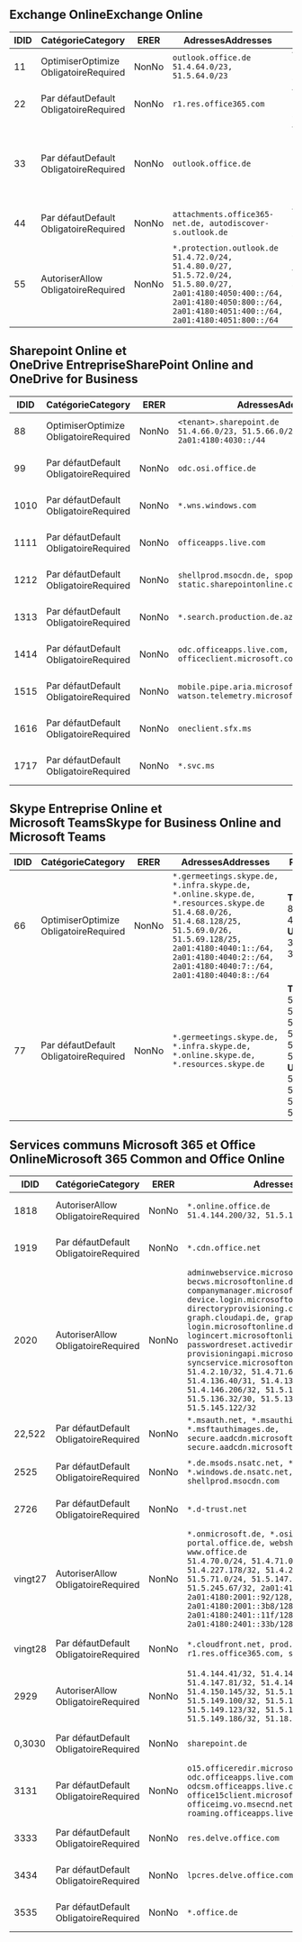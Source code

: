 <!--THIS FILE IS AUTOMATICALLY GENERATED. MANUAL CHANGES WILL BE OVERWRITTEN.-->
<!--Please contact the Office 365 Endpoints team with any questions.-->
<!--Germany endpoints version 2020070800-->
<!--File generated 2020-09-18 12:33:37.0459-->

## <a name="exchange-online"></a><span data-ttu-id="009f8-101">Exchange Online</span><span class="sxs-lookup"><span data-stu-id="009f8-101">Exchange Online</span></span>

<span data-ttu-id="009f8-102">ID</span><span class="sxs-lookup"><span data-stu-id="009f8-102">ID</span></span> | <span data-ttu-id="009f8-103">Catégorie</span><span class="sxs-lookup"><span data-stu-id="009f8-103">Category</span></span> | <span data-ttu-id="009f8-104">ER</span><span class="sxs-lookup"><span data-stu-id="009f8-104">ER</span></span> | <span data-ttu-id="009f8-105">Adresses</span><span class="sxs-lookup"><span data-stu-id="009f8-105">Addresses</span></span> | <span data-ttu-id="009f8-106">Ports</span><span class="sxs-lookup"><span data-stu-id="009f8-106">Ports</span></span>
-- | -------------------- | -- | ----------------------------------------------------------------------------------------------------------------------------------------------------------------------------------------- | -------------------------------
<span data-ttu-id="009f8-107">1</span><span class="sxs-lookup"><span data-stu-id="009f8-107">1</span></span> | <span data-ttu-id="009f8-108">Optimiser</span><span class="sxs-lookup"><span data-stu-id="009f8-108">Optimize</span></span><BR><span data-ttu-id="009f8-109">Obligatoire</span><span class="sxs-lookup"><span data-stu-id="009f8-109">Required</span></span> | <span data-ttu-id="009f8-110">Non</span><span class="sxs-lookup"><span data-stu-id="009f8-110">No</span></span> | `outlook.office.de`<BR>`51.4.64.0/23, 51.5.64.0/23` | <span data-ttu-id="009f8-111">**TCP :** 443, 80</span><span class="sxs-lookup"><span data-stu-id="009f8-111">**TCP:** 443, 80</span></span>
<span data-ttu-id="009f8-112">2</span><span class="sxs-lookup"><span data-stu-id="009f8-112">2</span></span> | <span data-ttu-id="009f8-113">Par défaut</span><span class="sxs-lookup"><span data-stu-id="009f8-113">Default</span></span><BR><span data-ttu-id="009f8-114">Obligatoire</span><span class="sxs-lookup"><span data-stu-id="009f8-114">Required</span></span> | <span data-ttu-id="009f8-115">Non</span><span class="sxs-lookup"><span data-stu-id="009f8-115">No</span></span> | `r1.res.office365.com` | <span data-ttu-id="009f8-116">**TCP :** 443, 80</span><span class="sxs-lookup"><span data-stu-id="009f8-116">**TCP:** 443, 80</span></span>
<span data-ttu-id="009f8-117">3</span><span class="sxs-lookup"><span data-stu-id="009f8-117">3</span></span> | <span data-ttu-id="009f8-118">Par défaut</span><span class="sxs-lookup"><span data-stu-id="009f8-118">Default</span></span><BR><span data-ttu-id="009f8-119">Obligatoire</span><span class="sxs-lookup"><span data-stu-id="009f8-119">Required</span></span> | <span data-ttu-id="009f8-120">Non</span><span class="sxs-lookup"><span data-stu-id="009f8-120">No</span></span> | `outlook.office.de` | <span data-ttu-id="009f8-121">**TCP :** 143, 25, 587, 993, 995</span><span class="sxs-lookup"><span data-stu-id="009f8-121">**TCP:** 143, 25, 587, 993, 995</span></span>
<span data-ttu-id="009f8-122">4</span><span class="sxs-lookup"><span data-stu-id="009f8-122">4</span></span> | <span data-ttu-id="009f8-123">Par défaut</span><span class="sxs-lookup"><span data-stu-id="009f8-123">Default</span></span><BR><span data-ttu-id="009f8-124">Obligatoire</span><span class="sxs-lookup"><span data-stu-id="009f8-124">Required</span></span> | <span data-ttu-id="009f8-125">Non</span><span class="sxs-lookup"><span data-stu-id="009f8-125">No</span></span> | `attachments.office365-net.de, autodiscover-s.outlook.de` | <span data-ttu-id="009f8-126">**TCP :** 443, 80</span><span class="sxs-lookup"><span data-stu-id="009f8-126">**TCP:** 443, 80</span></span>
<span data-ttu-id="009f8-127">5</span><span class="sxs-lookup"><span data-stu-id="009f8-127">5</span></span> | <span data-ttu-id="009f8-128">Autoriser</span><span class="sxs-lookup"><span data-stu-id="009f8-128">Allow</span></span><BR><span data-ttu-id="009f8-129">Obligatoire</span><span class="sxs-lookup"><span data-stu-id="009f8-129">Required</span></span> | <span data-ttu-id="009f8-130">Non</span><span class="sxs-lookup"><span data-stu-id="009f8-130">No</span></span> | `*.protection.outlook.de`<BR>`51.4.72.0/24, 51.4.80.0/27, 51.5.72.0/24, 51.5.80.0/27, 2a01:4180:4050:400::/64, 2a01:4180:4050:800::/64, 2a01:4180:4051:400::/64, 2a01:4180:4051:800::/64` | <span data-ttu-id="009f8-131">**TCP :** 25, 443</span><span class="sxs-lookup"><span data-stu-id="009f8-131">**TCP:** 25, 443</span></span>

## <a name="sharepoint-online-and-onedrive-for-business"></a><span data-ttu-id="009f8-132">Sharepoint Online et OneDrive Entreprise</span><span class="sxs-lookup"><span data-stu-id="009f8-132">SharePoint Online and OneDrive for Business</span></span>

<span data-ttu-id="009f8-133">ID</span><span class="sxs-lookup"><span data-stu-id="009f8-133">ID</span></span> | <span data-ttu-id="009f8-134">Catégorie</span><span class="sxs-lookup"><span data-stu-id="009f8-134">Category</span></span> | <span data-ttu-id="009f8-135">ER</span><span class="sxs-lookup"><span data-stu-id="009f8-135">ER</span></span> | <span data-ttu-id="009f8-136">Adresses</span><span class="sxs-lookup"><span data-stu-id="009f8-136">Addresses</span></span> | <span data-ttu-id="009f8-137">Ports</span><span class="sxs-lookup"><span data-stu-id="009f8-137">Ports</span></span>
-- | -------------------- | -- | ------------------------------------------------------------------------------ | ----------------
<span data-ttu-id="009f8-138">8</span><span class="sxs-lookup"><span data-stu-id="009f8-138">8</span></span> | <span data-ttu-id="009f8-139">Optimiser</span><span class="sxs-lookup"><span data-stu-id="009f8-139">Optimize</span></span><BR><span data-ttu-id="009f8-140">Obligatoire</span><span class="sxs-lookup"><span data-stu-id="009f8-140">Required</span></span> | <span data-ttu-id="009f8-141">Non</span><span class="sxs-lookup"><span data-stu-id="009f8-141">No</span></span> | `<tenant>.sharepoint.de`<BR>`51.4.66.0/23, 51.5.66.0/23, 2a01:4180:4030::/44` | <span data-ttu-id="009f8-142">**TCP :** 443, 80</span><span class="sxs-lookup"><span data-stu-id="009f8-142">**TCP:** 443, 80</span></span>
<span data-ttu-id="009f8-143">9</span><span class="sxs-lookup"><span data-stu-id="009f8-143">9</span></span> | <span data-ttu-id="009f8-144">Par défaut</span><span class="sxs-lookup"><span data-stu-id="009f8-144">Default</span></span><BR><span data-ttu-id="009f8-145">Obligatoire</span><span class="sxs-lookup"><span data-stu-id="009f8-145">Required</span></span> | <span data-ttu-id="009f8-146">Non</span><span class="sxs-lookup"><span data-stu-id="009f8-146">No</span></span> | `odc.osi.office.de` | <span data-ttu-id="009f8-147">**TCP :** 443, 80</span><span class="sxs-lookup"><span data-stu-id="009f8-147">**TCP:** 443, 80</span></span>
<span data-ttu-id="009f8-148">10</span><span class="sxs-lookup"><span data-stu-id="009f8-148">10</span></span> | <span data-ttu-id="009f8-149">Par défaut</span><span class="sxs-lookup"><span data-stu-id="009f8-149">Default</span></span><BR><span data-ttu-id="009f8-150">Obligatoire</span><span class="sxs-lookup"><span data-stu-id="009f8-150">Required</span></span> | <span data-ttu-id="009f8-151">Non</span><span class="sxs-lookup"><span data-stu-id="009f8-151">No</span></span> | `*.wns.windows.com` | <span data-ttu-id="009f8-152">**TCP :** 443, 80</span><span class="sxs-lookup"><span data-stu-id="009f8-152">**TCP:** 443, 80</span></span>
<span data-ttu-id="009f8-153">11</span><span class="sxs-lookup"><span data-stu-id="009f8-153">11</span></span> | <span data-ttu-id="009f8-154">Par défaut</span><span class="sxs-lookup"><span data-stu-id="009f8-154">Default</span></span><BR><span data-ttu-id="009f8-155">Obligatoire</span><span class="sxs-lookup"><span data-stu-id="009f8-155">Required</span></span> | <span data-ttu-id="009f8-156">Non</span><span class="sxs-lookup"><span data-stu-id="009f8-156">No</span></span> | `officeapps.live.com` | <span data-ttu-id="009f8-157">**TCP :** 443, 80</span><span class="sxs-lookup"><span data-stu-id="009f8-157">**TCP:** 443, 80</span></span>
<span data-ttu-id="009f8-158">12</span><span class="sxs-lookup"><span data-stu-id="009f8-158">12</span></span> | <span data-ttu-id="009f8-159">Par défaut</span><span class="sxs-lookup"><span data-stu-id="009f8-159">Default</span></span><BR><span data-ttu-id="009f8-160">Obligatoire</span><span class="sxs-lookup"><span data-stu-id="009f8-160">Required</span></span> | <span data-ttu-id="009f8-161">Non</span><span class="sxs-lookup"><span data-stu-id="009f8-161">No</span></span> | `shellprod.msocdn.de, spoprod-a.akamaihd.net, static.sharepointonline.com` | <span data-ttu-id="009f8-162">**TCP :** 443, 80</span><span class="sxs-lookup"><span data-stu-id="009f8-162">**TCP:** 443, 80</span></span>
<span data-ttu-id="009f8-163">13</span><span class="sxs-lookup"><span data-stu-id="009f8-163">13</span></span> | <span data-ttu-id="009f8-164">Par défaut</span><span class="sxs-lookup"><span data-stu-id="009f8-164">Default</span></span><BR><span data-ttu-id="009f8-165">Obligatoire</span><span class="sxs-lookup"><span data-stu-id="009f8-165">Required</span></span> | <span data-ttu-id="009f8-166">Non</span><span class="sxs-lookup"><span data-stu-id="009f8-166">No</span></span> | `*.search.production.de.azuretrafficmanager.de` | <span data-ttu-id="009f8-167">**TCP :** 443</span><span class="sxs-lookup"><span data-stu-id="009f8-167">**TCP:** 443</span></span>
<span data-ttu-id="009f8-168">14</span><span class="sxs-lookup"><span data-stu-id="009f8-168">14</span></span> | <span data-ttu-id="009f8-169">Par défaut</span><span class="sxs-lookup"><span data-stu-id="009f8-169">Default</span></span><BR><span data-ttu-id="009f8-170">Obligatoire</span><span class="sxs-lookup"><span data-stu-id="009f8-170">Required</span></span> | <span data-ttu-id="009f8-171">Non</span><span class="sxs-lookup"><span data-stu-id="009f8-171">No</span></span> | `odc.officeapps.live.com, officeclient.microsoft.com` | <span data-ttu-id="009f8-172">**TCP :** 443, 80</span><span class="sxs-lookup"><span data-stu-id="009f8-172">**TCP:** 443, 80</span></span>
<span data-ttu-id="009f8-173">15</span><span class="sxs-lookup"><span data-stu-id="009f8-173">15</span></span> | <span data-ttu-id="009f8-174">Par défaut</span><span class="sxs-lookup"><span data-stu-id="009f8-174">Default</span></span><BR><span data-ttu-id="009f8-175">Obligatoire</span><span class="sxs-lookup"><span data-stu-id="009f8-175">Required</span></span> | <span data-ttu-id="009f8-176">Non</span><span class="sxs-lookup"><span data-stu-id="009f8-176">No</span></span> | `mobile.pipe.aria.microsoft.com, ssw.live.com, watson.telemetry.microsoft.com` | <span data-ttu-id="009f8-177">**TCP :** 443, 80</span><span class="sxs-lookup"><span data-stu-id="009f8-177">**TCP:** 443, 80</span></span>
<span data-ttu-id="009f8-178">16</span><span class="sxs-lookup"><span data-stu-id="009f8-178">16</span></span> | <span data-ttu-id="009f8-179">Par défaut</span><span class="sxs-lookup"><span data-stu-id="009f8-179">Default</span></span><BR><span data-ttu-id="009f8-180">Obligatoire</span><span class="sxs-lookup"><span data-stu-id="009f8-180">Required</span></span> | <span data-ttu-id="009f8-181">Non</span><span class="sxs-lookup"><span data-stu-id="009f8-181">No</span></span> | `oneclient.sfx.ms` | <span data-ttu-id="009f8-182">**TCP :** 443, 80</span><span class="sxs-lookup"><span data-stu-id="009f8-182">**TCP:** 443, 80</span></span>
<span data-ttu-id="009f8-183">17</span><span class="sxs-lookup"><span data-stu-id="009f8-183">17</span></span> | <span data-ttu-id="009f8-184">Par défaut</span><span class="sxs-lookup"><span data-stu-id="009f8-184">Default</span></span><BR><span data-ttu-id="009f8-185">Obligatoire</span><span class="sxs-lookup"><span data-stu-id="009f8-185">Required</span></span> | <span data-ttu-id="009f8-186">Non</span><span class="sxs-lookup"><span data-stu-id="009f8-186">No</span></span> | `*.svc.ms` | <span data-ttu-id="009f8-187">**TCP :** 443, 80</span><span class="sxs-lookup"><span data-stu-id="009f8-187">**TCP:** 443, 80</span></span>

## <a name="skype-for-business-online-and-microsoft-teams"></a><span data-ttu-id="009f8-188">Skype Entreprise Online et Microsoft Teams</span><span class="sxs-lookup"><span data-stu-id="009f8-188">Skype for Business Online and Microsoft Teams</span></span>

<span data-ttu-id="009f8-189">ID</span><span class="sxs-lookup"><span data-stu-id="009f8-189">ID</span></span> | <span data-ttu-id="009f8-190">Catégorie</span><span class="sxs-lookup"><span data-stu-id="009f8-190">Category</span></span> | <span data-ttu-id="009f8-191">ER</span><span class="sxs-lookup"><span data-stu-id="009f8-191">ER</span></span> | <span data-ttu-id="009f8-192">Adresses</span><span class="sxs-lookup"><span data-stu-id="009f8-192">Addresses</span></span> | <span data-ttu-id="009f8-193">Ports</span><span class="sxs-lookup"><span data-stu-id="009f8-193">Ports</span></span>
-- | -------------------- | -- | ----------------------------------------------------------------------------------------------------------------------------------------------------------------------------------------------------------------------------------------------- | --------------------------------------------------
<span data-ttu-id="009f8-194">6</span><span class="sxs-lookup"><span data-stu-id="009f8-194">6</span></span> | <span data-ttu-id="009f8-195">Optimiser</span><span class="sxs-lookup"><span data-stu-id="009f8-195">Optimize</span></span><BR><span data-ttu-id="009f8-196">Obligatoire</span><span class="sxs-lookup"><span data-stu-id="009f8-196">Required</span></span> | <span data-ttu-id="009f8-197">Non</span><span class="sxs-lookup"><span data-stu-id="009f8-197">No</span></span> | `*.germeetings.skype.de, *.infra.skype.de, *.online.skype.de, *.resources.skype.de`<BR>`51.4.68.0/26, 51.4.68.128/25, 51.5.69.0/26, 51.5.69.128/25, 2a01:4180:4040:1::/64, 2a01:4180:4040:2::/64, 2a01:4180:4040:7::/64, 2a01:4180:4040:8::/64` | <span data-ttu-id="009f8-198">**TCP :** 443, 80</span><span class="sxs-lookup"><span data-stu-id="009f8-198">**TCP:** 443, 80</span></span><BR><span data-ttu-id="009f8-199">**UDP :** 3478</span><span class="sxs-lookup"><span data-stu-id="009f8-199">**UDP:** 3478</span></span>
<span data-ttu-id="009f8-200">7</span><span class="sxs-lookup"><span data-stu-id="009f8-200">7</span></span> | <span data-ttu-id="009f8-201">Par défaut</span><span class="sxs-lookup"><span data-stu-id="009f8-201">Default</span></span><BR><span data-ttu-id="009f8-202">Obligatoire</span><span class="sxs-lookup"><span data-stu-id="009f8-202">Required</span></span> | <span data-ttu-id="009f8-203">Non</span><span class="sxs-lookup"><span data-stu-id="009f8-203">No</span></span> | `*.germeetings.skype.de, *.infra.skype.de, *.online.skype.de, *.resources.skype.de` | <span data-ttu-id="009f8-204">**TCP :** 5061, 50000-59999</span><span class="sxs-lookup"><span data-stu-id="009f8-204">**TCP:** 5061, 50000-59999</span></span><BR><span data-ttu-id="009f8-205">**UDP :** 50000-59999</span><span class="sxs-lookup"><span data-stu-id="009f8-205">**UDP:** 50000-59999</span></span>

## <a name="microsoft-365-common-and-office-online"></a><span data-ttu-id="009f8-206">Services communs Microsoft 365 et Office Online</span><span class="sxs-lookup"><span data-stu-id="009f8-206">Microsoft 365 Common and Office Online</span></span>

<span data-ttu-id="009f8-207">ID</span><span class="sxs-lookup"><span data-stu-id="009f8-207">ID</span></span> | <span data-ttu-id="009f8-208">Catégorie</span><span class="sxs-lookup"><span data-stu-id="009f8-208">Category</span></span> | <span data-ttu-id="009f8-209">ER</span><span class="sxs-lookup"><span data-stu-id="009f8-209">ER</span></span> | <span data-ttu-id="009f8-210">Adresses</span><span class="sxs-lookup"><span data-stu-id="009f8-210">Addresses</span></span> | <span data-ttu-id="009f8-211">Ports</span><span class="sxs-lookup"><span data-stu-id="009f8-211">Ports</span></span>
-- | ------------------- | -- | -------------------------------------------------------------------------------------------------------------------------------------------------------------------------------------------------------------------------------------------------------------------------------------------------------------------------------------------------------------------------------------------------------------------------------------------------------------------------------------------------------------------------------------------------------------------------------------------------------------------------- | ----------------
<span data-ttu-id="009f8-212">18</span><span class="sxs-lookup"><span data-stu-id="009f8-212">18</span></span> | <span data-ttu-id="009f8-213">Autoriser</span><span class="sxs-lookup"><span data-stu-id="009f8-213">Allow</span></span><BR><span data-ttu-id="009f8-214">Obligatoire</span><span class="sxs-lookup"><span data-stu-id="009f8-214">Required</span></span> | <span data-ttu-id="009f8-215">Non</span><span class="sxs-lookup"><span data-stu-id="009f8-215">No</span></span> | `*.online.office.de`<BR>`51.4.144.200/32, 51.5.149.3/32, 51.18.16.0/23` | <span data-ttu-id="009f8-216">**TCP :** 443</span><span class="sxs-lookup"><span data-stu-id="009f8-216">**TCP:** 443</span></span>
<span data-ttu-id="009f8-217">19</span><span class="sxs-lookup"><span data-stu-id="009f8-217">19</span></span> | <span data-ttu-id="009f8-218">Par défaut</span><span class="sxs-lookup"><span data-stu-id="009f8-218">Default</span></span><BR><span data-ttu-id="009f8-219">Obligatoire</span><span class="sxs-lookup"><span data-stu-id="009f8-219">Required</span></span> | <span data-ttu-id="009f8-220">Non</span><span class="sxs-lookup"><span data-stu-id="009f8-220">No</span></span> | `*.cdn.office.net` | <span data-ttu-id="009f8-221">**TCP :** 443</span><span class="sxs-lookup"><span data-stu-id="009f8-221">**TCP:** 443</span></span>
<span data-ttu-id="009f8-222">20</span><span class="sxs-lookup"><span data-stu-id="009f8-222">20</span></span> | <span data-ttu-id="009f8-223">Autoriser</span><span class="sxs-lookup"><span data-stu-id="009f8-223">Allow</span></span><BR><span data-ttu-id="009f8-224">Obligatoire</span><span class="sxs-lookup"><span data-stu-id="009f8-224">Required</span></span> | <span data-ttu-id="009f8-225">Non</span><span class="sxs-lookup"><span data-stu-id="009f8-225">No</span></span> | `adminwebservice.microsoftonline.de, becws.microsoftonline.de, companymanager.microsoftonline.de, device.login.microsoftonline.de, directoryprovisioning.cloudapi.de, graph.cloudapi.de, graph.microsoft.de, login.microsoftonline.de, logincert.microsoftonline.de, pas.cloudapi.de, passwordreset.activedirectory.microsoftazure.de, provisioningapi.microsoftonline.de, syncservice.microsoftonline.de`<BR>`51.4.2.10/32, 51.4.71.61/32, 51.4.136.38/31, 51.4.136.40/31, 51.4.136.42/32, 51.4.146.38/32, 51.4.146.206/32, 51.5.16.7/32, 51.5.71.22/32, 51.5.136.32/30, 51.5.136.36/32, 51.5.145.29/32, 51.5.145.122/32` | <span data-ttu-id="009f8-226">**TCP :** 443, 80</span><span class="sxs-lookup"><span data-stu-id="009f8-226">**TCP:** 443, 80</span></span>
<span data-ttu-id="009f8-227">22,5</span><span class="sxs-lookup"><span data-stu-id="009f8-227">22</span></span> | <span data-ttu-id="009f8-228">Par défaut</span><span class="sxs-lookup"><span data-stu-id="009f8-228">Default</span></span><BR><span data-ttu-id="009f8-229">Obligatoire</span><span class="sxs-lookup"><span data-stu-id="009f8-229">Required</span></span> | <span data-ttu-id="009f8-230">Non</span><span class="sxs-lookup"><span data-stu-id="009f8-230">No</span></span> | `*.msauth.net, *.msauthimages.de, *.msftauth.net, *.msftauthimages.de, secure.aadcdn.microsoftonline-p.com, secure.aadcdn.microsoftonline-p.de` | <span data-ttu-id="009f8-231">**TCP :** 443, 80</span><span class="sxs-lookup"><span data-stu-id="009f8-231">**TCP:** 443, 80</span></span>
<span data-ttu-id="009f8-232">25</span><span class="sxs-lookup"><span data-stu-id="009f8-232">25</span></span> | <span data-ttu-id="009f8-233">Par défaut</span><span class="sxs-lookup"><span data-stu-id="009f8-233">Default</span></span><BR><span data-ttu-id="009f8-234">Obligatoire</span><span class="sxs-lookup"><span data-stu-id="009f8-234">Required</span></span> | <span data-ttu-id="009f8-235">Non</span><span class="sxs-lookup"><span data-stu-id="009f8-235">No</span></span> | `*.de.msods.nsatc.net, *.office.de.akadns.net, *.windows.de.nsatc.net, officehome.msocdn.de, shellprod.msocdn.com` | <span data-ttu-id="009f8-236">**TCP :** 443, 80</span><span class="sxs-lookup"><span data-stu-id="009f8-236">**TCP:** 443, 80</span></span>
<span data-ttu-id="009f8-237">27</span><span class="sxs-lookup"><span data-stu-id="009f8-237">26</span></span> | <span data-ttu-id="009f8-238">Par défaut</span><span class="sxs-lookup"><span data-stu-id="009f8-238">Default</span></span><BR><span data-ttu-id="009f8-239">Obligatoire</span><span class="sxs-lookup"><span data-stu-id="009f8-239">Required</span></span> | <span data-ttu-id="009f8-240">Non</span><span class="sxs-lookup"><span data-stu-id="009f8-240">No</span></span> | `*.d-trust.net` | <span data-ttu-id="009f8-241">**TCP :** 443, 80</span><span class="sxs-lookup"><span data-stu-id="009f8-241">**TCP:** 443, 80</span></span>
<span data-ttu-id="009f8-242">vingt</span><span class="sxs-lookup"><span data-stu-id="009f8-242">27</span></span> | <span data-ttu-id="009f8-243">Autoriser</span><span class="sxs-lookup"><span data-stu-id="009f8-243">Allow</span></span><BR><span data-ttu-id="009f8-244">Obligatoire</span><span class="sxs-lookup"><span data-stu-id="009f8-244">Required</span></span> | <span data-ttu-id="009f8-245">Non</span><span class="sxs-lookup"><span data-stu-id="009f8-245">No</span></span> | `*.onmicrosoft.de, *.osi.office.de, office.de, portal.office.de, webshell.suite.office.de, www.office.de`<BR>`51.4.70.0/24, 51.4.71.0/24, 51.4.226.115/32, 51.4.227.178/32, 51.4.230.178/32, 51.5.70.0/24, 51.5.71.0/24, 51.5.147.48/32, 51.5.242.163/32, 51.5.245.67/32, 2a01:4180:2001::2/128, 2a01:4180:2001::92/128, 2a01:4180:2001::234/128, 2a01:4180:2001::3b8/128, 2a01:4180:2401::5/128, 2a01:4180:2401::11f/128, 2a01:4180:2401::33b/128, 2a01:4180:2401::55b/128` | <span data-ttu-id="009f8-246">**TCP :** 443, 80</span><span class="sxs-lookup"><span data-stu-id="009f8-246">**TCP:** 443, 80</span></span>
<span data-ttu-id="009f8-247">vingt</span><span class="sxs-lookup"><span data-stu-id="009f8-247">28</span></span> | <span data-ttu-id="009f8-248">Par défaut</span><span class="sxs-lookup"><span data-stu-id="009f8-248">Default</span></span><BR><span data-ttu-id="009f8-249">Obligatoire</span><span class="sxs-lookup"><span data-stu-id="009f8-249">Required</span></span> | <span data-ttu-id="009f8-250">Non</span><span class="sxs-lookup"><span data-stu-id="009f8-250">No</span></span> | `*.cloudfront.net, prod.msocdn.de, r1.res.office365.com, shellprod.msocdn.de` | <span data-ttu-id="009f8-251">**TCP :** 443, 80</span><span class="sxs-lookup"><span data-stu-id="009f8-251">**TCP:** 443, 80</span></span>
<span data-ttu-id="009f8-252">29</span><span class="sxs-lookup"><span data-stu-id="009f8-252">29</span></span> | <span data-ttu-id="009f8-253">Autoriser</span><span class="sxs-lookup"><span data-stu-id="009f8-253">Allow</span></span><BR><span data-ttu-id="009f8-254">Obligatoire</span><span class="sxs-lookup"><span data-stu-id="009f8-254">Required</span></span> | <span data-ttu-id="009f8-255">Non</span><span class="sxs-lookup"><span data-stu-id="009f8-255">No</span></span> | `51.4.144.41/32, 51.4.144.174/32, 51.4.145.38/32, 51.4.147.81/32, 51.4.147.233/32, 51.4.148.12/32, 51.4.150.145/32, 51.5.147.242/32, 51.5.149.100/32, 51.5.149.119/32, 51.5.149.123/32, 51.5.149.180/32, 51.5.149.186/32, 51.18.0.0/21` | <span data-ttu-id="009f8-256">**TCP :** 443, 80</span><span class="sxs-lookup"><span data-stu-id="009f8-256">**TCP:** 443, 80</span></span>
<span data-ttu-id="009f8-257">0,30</span><span class="sxs-lookup"><span data-stu-id="009f8-257">30</span></span> | <span data-ttu-id="009f8-258">Par défaut</span><span class="sxs-lookup"><span data-stu-id="009f8-258">Default</span></span><BR><span data-ttu-id="009f8-259">Obligatoire</span><span class="sxs-lookup"><span data-stu-id="009f8-259">Required</span></span> | <span data-ttu-id="009f8-260">Non</span><span class="sxs-lookup"><span data-stu-id="009f8-260">No</span></span> | `sharepoint.de` | <span data-ttu-id="009f8-261">**TCP :** 443, 80</span><span class="sxs-lookup"><span data-stu-id="009f8-261">**TCP:** 443, 80</span></span>
<span data-ttu-id="009f8-262">31</span><span class="sxs-lookup"><span data-stu-id="009f8-262">31</span></span> | <span data-ttu-id="009f8-263">Par défaut</span><span class="sxs-lookup"><span data-stu-id="009f8-263">Default</span></span><BR><span data-ttu-id="009f8-264">Obligatoire</span><span class="sxs-lookup"><span data-stu-id="009f8-264">Required</span></span> | <span data-ttu-id="009f8-265">Non</span><span class="sxs-lookup"><span data-stu-id="009f8-265">No</span></span> | `o15.officeredir.microsoft.com, odc.officeapps.live.com, odcsm.officeapps.live.com, office.microsoft.com, office15client.microsoft.com, officeimg.vo.msecnd.net, roaming.officeapps.live.com` | <span data-ttu-id="009f8-266">**TCP :** 443, 80</span><span class="sxs-lookup"><span data-stu-id="009f8-266">**TCP:** 443, 80</span></span>
<span data-ttu-id="009f8-267">33</span><span class="sxs-lookup"><span data-stu-id="009f8-267">33</span></span> | <span data-ttu-id="009f8-268">Par défaut</span><span class="sxs-lookup"><span data-stu-id="009f8-268">Default</span></span><BR><span data-ttu-id="009f8-269">Obligatoire</span><span class="sxs-lookup"><span data-stu-id="009f8-269">Required</span></span> | <span data-ttu-id="009f8-270">Non</span><span class="sxs-lookup"><span data-stu-id="009f8-270">No</span></span> | `res.delve.office.com` | <span data-ttu-id="009f8-271">**TCP :** 443</span><span class="sxs-lookup"><span data-stu-id="009f8-271">**TCP:** 443</span></span>
<span data-ttu-id="009f8-272">34</span><span class="sxs-lookup"><span data-stu-id="009f8-272">34</span></span> | <span data-ttu-id="009f8-273">Par défaut</span><span class="sxs-lookup"><span data-stu-id="009f8-273">Default</span></span><BR><span data-ttu-id="009f8-274">Obligatoire</span><span class="sxs-lookup"><span data-stu-id="009f8-274">Required</span></span> | <span data-ttu-id="009f8-275">Non</span><span class="sxs-lookup"><span data-stu-id="009f8-275">No</span></span> | `lpcres.delve.office.com` | <span data-ttu-id="009f8-276">**TCP :** 443</span><span class="sxs-lookup"><span data-stu-id="009f8-276">**TCP:** 443</span></span>
<span data-ttu-id="009f8-277">35</span><span class="sxs-lookup"><span data-stu-id="009f8-277">35</span></span> | <span data-ttu-id="009f8-278">Par défaut</span><span class="sxs-lookup"><span data-stu-id="009f8-278">Default</span></span><BR><span data-ttu-id="009f8-279">Obligatoire</span><span class="sxs-lookup"><span data-stu-id="009f8-279">Required</span></span> | <span data-ttu-id="009f8-280">Non</span><span class="sxs-lookup"><span data-stu-id="009f8-280">No</span></span> | `*.office.de` | <span data-ttu-id="009f8-281">**TCP :** 443, 80</span><span class="sxs-lookup"><span data-stu-id="009f8-281">**TCP:** 443, 80</span></span>
